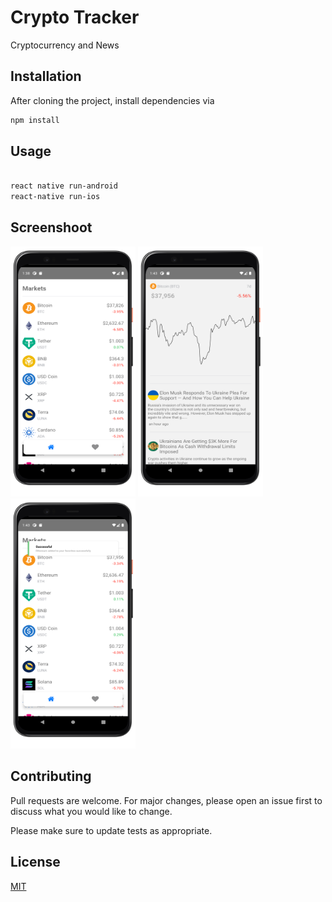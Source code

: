 # Crypto Tracker

Cryptocurrency and News 

## Installation

After cloning the project, install dependencies via

```bash
npm install
```

## Usage

```bash

react native run-android
react-native run-ios
```

## Screenshoot

<img src="https://github.com/yasineryigit/CryptoTracker/blob/master/screenshoots/1.png" width="200" height="400" />
<img src="https://github.com/yasineryigit/CryptoTracker/blob/master/screenshoots/2.png" width="200" height="400" />
<img src="https://github.com/yasineryigit/CryptoTracker/blob/master/screenshoots/3.png" width="200" height="400" />



## Contributing
Pull requests are welcome. For major changes, please open an issue first to discuss what you would like to change.

Please make sure to update tests as appropriate.

## License
[MIT](https://choosealicense.com/licenses/mit/)
